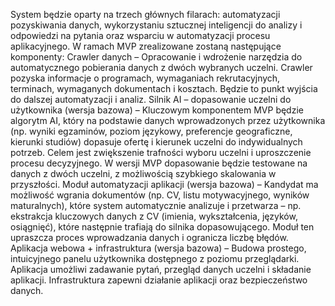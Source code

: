 System będzie oparty na trzech głównych filarach: automatyzacji pozyskiwania
danych, wykorzystaniu sztucznej inteligencji do analizy i odpowiedzi na pytania
oraz wsparciu w automatyzacji procesu aplikacyjnego.
W ramach MVP zrealizowane zostaną następujące komponenty:
Crawler danych – Opracowanie i wdrożenie narzędzia do automatycznego pobierania
danych z dwóch wybranych uczelni. Crawler pozyska informacje o programach,
wymaganiach rekrutacyjnych, terminach, wymaganych dokumentach i kosztach.
Będzie to punkt wyjścia do dalszej automatyzacji i analiz.
Silnik AI – dopasowanie uczelni do użytkownika (wersja bazowa) – Kluczowym
komponentem MVP będzie algorytm AI, który na podstawie danych wprowadzonych
przez użytkownika (np. wyniki egzaminów, poziom językowy, preferencje
geograficzne, kierunki studiów) dopasuje ofertę i kierunek uczelni do indywidualnych
potrzeb. Celem jest zwiększenie trafności wyboru uczelni i uproszczenie
procesu decyzyjnego. W wersji MVP dopasowanie będzie testowane na danych z
dwóch uczelni, z możliwością szybkiego skalowania w przyszłości.
Moduł automatyzacji aplikacji (wersja bazowa) – Kandydat ma możliwość wgrania
dokumentów (np. CV, listu motywacyjnego, wyników maturalnych), które system
automatycznie analizuje i przetwarza – np. ekstrakcja kluczowych danych z CV
(imienia, wykształcenia, języków, osiągnięć), które następnie trafiają do silnika dopasowującego.
Moduł ten upraszcza proces wprowadzania danych i ogranicza liczbę
błędów.
Aplikacja webowa + infrastruktura (wersja bazowa) – Budowa prostego, intuicyjnego
panelu użytkownika dostępnego z poziomu przeglądarki. Aplikacja umożliwi
zadawanie pytań, przegląd danych uczelni i składanie aplikacji. Infrastruktura zapewni
działanie aplikacji oraz bezpieczeństwo danych.
